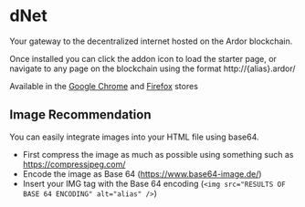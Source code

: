 # dNet
 
Your gateway to the decentralized internet hosted on the Ardor blockchain.

Once installed you can click the addon icon to load the starter page, or navigate to any page on the blockchain using the format http://{alias}.ardor/

Available in the [Google Chrome](https://chrome.google.com/webstore/detail/dnet/hfadghcjdnibmkeeoaffmhcgdgnlaohd?hl=en) and [Firefox](https://addons.mozilla.org/en-US/firefox/addon/dnet/) stores

## Image Recommendation

You can easily integrate images into your HTML file using base64.

- First compress the image as much as possible using something such as https://compressjpeg.com/
- Encode the image as Base 64 (https://www.base64-image.de/)
- Insert your IMG tag with the Base 64 encoding (`<img src="RESULTS OF BASE 64 ENCODING" alt="alias" />`)

